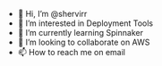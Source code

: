 - 👋 Hi, I’m @shervirr
- 👀 I’m interested in Deployment Tools
- 🌱 I’m currently learning Spinnaker
- 💞️ I’m looking to collaborate on AWS
- 📫 How to reach me on email

<!---
shervirr/shervirr is a ✨ special ✨ repository because its `README.md` (this file) appears on your GitHub profile.
You can click the Preview link to take a look at your changes.
--->
